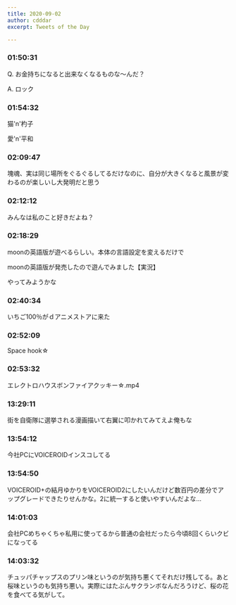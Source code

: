 ```yaml
---
title: 2020-09-02
author: cdddar
excerpt: Tweets of the Day

---
```


### 01:50:31

Q. お金持ちになると出来なくなるものな〜んだ？

A. ロック

### 01:54:32

猫'n'杓子

愛'n'平和

### 02:09:47

塊魂、実は同じ場所をぐるぐるしてるだけなのに、自分が大きくなると風景が変わるのが楽しいし大発明だと思う

### 02:12:12

みんなは私のこと好きだよね？

### 02:18:29

moonの英語版が遊べるらしい。本体の言語設定を変えるだけで

moonの英語版が発売したので遊んでみました【実況】 
<script type="application/javascript" src="https://embed.nicovideo.jp/watch/sm37433097/script?w=640&h=360"></script>

やってみようかな

### 02:40:34

いちご100％がｄアニメストアに来た

### 02:52:09

Space hook☆
<script type="application/javascript" src="https://embed.nicovideo.jp/watch/sm35847688/script?w=640&h=360"></script>

### 02:53:32

エレクトロハウスボンファイアクッキー☆.mp4
<script type="application/javascript" src="https://embed.nicovideo.jp/watch/sm21986955/script?w=640&h=360"></script>

### 13:29:11

街を自衛隊に選挙される漫画描いて右翼に叩かれてみてえよ俺もな

### 13:54:12

今社PCにVOICEROIDインスコしてる

### 13:54:50

VOICEROID+の結月ゆかりをVOICEROID2にしたいんだけど数百円の差分でアップグレードできたりせんかな。2に統一すると使いやすいんだよな…

### 14:01:03

会社PCめちゃくちゃ私用に使ってるから普通の会社だったら今頃8回くらいクビになってる

### 14:03:32

チュッパチャップスのプリン味というのが気持ち悪くてそれだけ残してる。あと桜味というのも気持ち悪い。実際にはたぶんサクランボなんだろうけど、桜の花を食べてる気がして。
